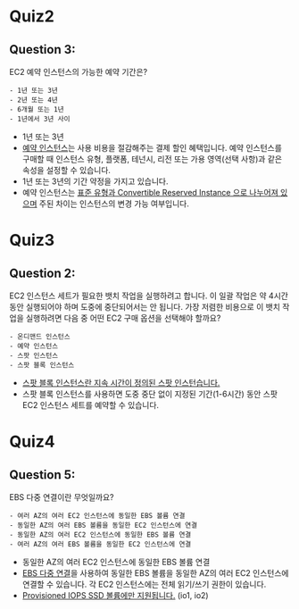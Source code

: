 # Quiz2
## Question 3:
EC2 예약 인스턴스의 가능한 예약 기간은?
```
- 1년 또는 3년
- 2년 또는 4년
- 6개월 또는 1년
- 1년에서 3년 사이
```
- 1년 또는 3년
- [예약 인스턴스](https://docs.aws.amazon.com/ko_kr/AWSEC2/latest/UserGuide/ec2-reserved-instances.html#ri-overview)는 사용 비용을 절감해주는 결제 할인 혜택입니다. 예약 인스턴스를 구매할 때 인스턴스 유형, 플랫폼, 테넌시, 리전 또는 가용 영역(선택 사항)과 같은 속성을 설정할 수 있습니다.
- 1년 또는 3년의 기간 약정을 가지고 있습니다.
- 예약 인스턴스는 [표준 유형과 Convertible Reserved Instance 으로 나누어져 있으며](https://docs.aws.amazon.com/ko_kr/AWSEC2/latest/UserGuide/reserved-instances-types.html) 주된 차이는 인스턴스의 변경 가능 여부입니다.

# Quiz3
## Question 2:
EC2 인스턴스 세트가 필요한 뱃치 작업을 실행하려고 합니다. 이 일괄 작업은 약 4시간 동안 실행되어야 하며 도중에 중단되어서는 안 됩니다. 가장 저렴한 비용으로 이 뱃치 작업을 실행하려면 다음 중 어떤 EC2 구매 옵션을 선택해야 할까요?
```
- 온디맨드 인스턴스
- 예약 인스턴스
- 스팟 인스턴스
- 스팟 블록 인스턴스
```
- [스팟 블록 인스턴스란 지속 시간이 정의된 스팟 인스턴습니다.](https://docs.aws.amazon.com/ko_kr/AWSEC2/latest/UserGuide/spot-requests.html#fixed-duration-spot-instances)
- 스팟 블록 인스턴스를 사용하면 도중 중단 없이 지정된 기간(1-6시간) 동안 스팟 EC2 인스턴스 세트를 예약할 수 있습니다.

# Quiz4
## Question 5:
EBS 다중 연결이란 무엇일까요?
```
- 여러 AZ의 여러 EC2 인스턴스에 동일한 EBS 볼륨 연결
- 동일한 AZ의 여러 EBS 볼륨을 동일한 EC2 인스턴스에 연결
- 동일한 AZ의 여러 EC2 인스턴스에 동일한 EBS 볼륨 연결
- 여러 AZ의 여러 EBS 볼륨을 동일한 EC2 인스턴스에 연결
```
- 동일한 AZ의 여러 EC2 인스턴스에 동일한 EBS 볼륨 연결
- [EBS 다중 연결](https://docs.aws.amazon.com/ko_kr/AWSEC2/latest/UserGuide/ebs-volumes-multi.html)을 사용하여 동일한 EBS 볼륨을 동일한 AZ의 여러 EC2 인스턴스에 연결할 수 있습니다. 각 EC2 인스턴스에는 전체 읽기/쓰기 권한이 있습니다.
- [Provisioned IOPS SSD 볼륨에만 지원됩니다.](https://docs.aws.amazon.com/ko_kr/AWSEC2/latest/UserGuide/ebs-volume-types.html#EBSVolumeTypes_piops) (io1, io2)